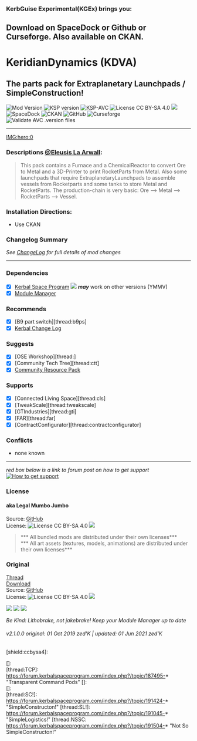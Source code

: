 <!-- Readme.md v1.1.0.0
KeridianDynamics (KDVA)
created: 01 Oct 19
updated: 01 Jun 2021 -->

### KerbGuise Experimental(KGEx) brings you:

## Download on SpaceDock or Github or Curseforge. Also available on CKAN. 

# KeridianDynamics (KDVA)
## The parts pack for Extraplanetary Launchpads / SimpleConstruction!
![Mod Version][shield:mod:latest] 
![KSP version][shield:ksp] ![KSP-AVC][shield:kspavc] ![License CC BY-SA 4.0][shield:license] ![][LOGO:ccbysa4]   
![SpaceDock][shield:spacedock] ![CKAN][shield:ckan] ![GitHub][shield:github] ![Curseforge][shield:curseforge]  
![Validate AVC .version files][shield:avcvalid]  
***
[IMG:hero:0]
### Descriptions [@Eleusis La Arwall][LINK:eleusis]: 
> This pack contains a Furnace and a ChemicalReactor to convert Ore to Metal and a 3D-Printer to print RocketParts from Metal. Also some launchpads that require ExtraplanetaryLaunchpads to assemble vessels from Rocketparts and some tanks to store Metal and RocketParts. The production-chain is very basic: Ore --> Metal --> RocketParts --> Vessel.

### Installation Directions:
- Use CKAN
### Changelog Summary
*See [ChangeLog][MOD:changelog] for full details of mod changes*
***
### Dependencies
- [x] [Kerbal Space Program][KSP:website] [![][shield:ksp]][KSP:website] ***may*** work on other versions (YMMV)
- [x] [Module Manager][thread:mm]  
### Recommends  
- [x] [B9 part switch][thread:b9ps]  
- [x] [Kerbal Change Log][thread:kcl]  
### Suggests
- [x] [OSE Workshop][thread:]  
- [x] [Community Tech Tree][thread:ctt]  
- [x] [Community Resource Pack][thread:crp] 
### Supports
- [x] [Connected Living Space][thread:cls]  
- [x] [TweakScale][thread:tweakscale]  
- [x] [GTIndustries][thread:gti]  
- [x] [FAR][thread:far]  
- [x] [ContractConfigurator][thread:contractconfigurator]  
### Conflicts
- none known
***
*red box below is a link to forum post on how to get support*  
[![How to get support][image:get-support]][thread:getsupport]

### License
#### aka Legal Mumbo Jumbo
Source: [GitHub][MOD:github:repo]  
License: ![License CC BY-SA 4.0][shield:license] ![][LOGO:ccbysa4]    

> *** All bundled mods are distributed under their own licenses***<br>
> *** All art assets (textures, models, animations) are distributed under their own licenses*** 
### Original
[Thread][MOD:original:thread]  
[Download][MOD:original:download]  
Source: [GitHub][MOD:original:source]  
License: ![License CC BY-SA 4.0][shield:license] ![][LOGO:ccbysa4]  
<!-- graphical links to downloads -->
[![][image:rel-github]][MOD:rel-github] [![][image:rel-spacedock]][MOD:rel-spacedock] [![][image:rel-curseforge]][MOD:rel-curseforge]  

*Be Kind: Lithobrake, not jakebrake! Keep your Module Manager up to date*

###### v2.1.0.0 original: 01 Oct 2019 zed'K | updated: 01 Jun 2021 zed'K

[MOD:license]:      https://github.com/zer0Kerbal/KeridianDynamics/blob/master/LICENSE
[MOD:contributing]: https://github.com/zer0Kerbal/KeridianDynamics/blob/master/.github/CONTRIBUTING.md
[MOD:issues]:       https://github.com/zer0Kerbal/KeridianDynamics/issues
[MOD:wiki]:         https://github.com/zer0Kerbal/KeridianDynamics/
[MOD:known]:        https://github.com/zer0Kerbal/KeridianDynamics/wiki/Known-Issues
[MOD:forum]:        https://forum.kerbalspaceprogram.com/index.php?/topic/192456-*
[MOD:github:repo]:  https://github.com/zer0Kerbal/KeridianDynamics/
[MOD:changelog]:    https://github.com/zer0Kerbal/KeridianDynamics/Changelog.cfg
<!--- original mod stuff -->

[MOD:original:source]: https://github.com/severedsolo/KeridianDynamics
[MOD:original:thread]: https://forum.kerbalspaceprogram.com/index.php?/topic/178641-*
[MOD:original:download]: https://github.com/severedsolo/KeridianDynamics/releases/latest

[KSP:website]: http://kerbalspaceprogram.com/


[LOGO:ccbysa4]: https://licensebuttons.net/l/by-sa/4.0/80x15.png
[LINK:ccbysa4]:   https://creativecommons.org/licenses/by-sa/4.0/legalcode	"CC BY-SA 4.0"
[shield:ccbysa4]:   



[MOD:rel-github]: https://github.com/zer0Kerbal/KeridianDynamics/releases/latest "GitHub"
[MOD:rel-spacedock]: http://spacedock.info/mod/1746
[MOD:rel-curseforge]: https://www.curseforge.com/kerbal/ksp-mods/KeridianDynamics
[MOD:rel-ckan]: http://forum.kerbalspaceprogram.com/index.php?/topic/90246-*

[image:rel-github]:       https://i.imgur.com/RE4Ppr9.png
[image:rel-spacedock]: https://i.imgur.com/m0a7tn2.png
[image:rel-curseforge]: https://i.postimg.cc/RZNyB5vP/Download-On-Curse.png
[image:get-support]:    https://i.postimg.cc/vHP6zmrw/image.png

[image:rel-ckan]:    https://i.postimg.cc/x8XSVg4R/sj507JC.png
[image:changelog]: https://i.postimg.cc/qM9p4V0C/changelog.png
[image:source]:      https://i.postimg.cc/tJ8GqW0H/source.png

[image:rel-github-sm]:      https://i.postimg.cc/1XXy5yfD/github.png
[image:rel-spacedock-sm]: https://i.postimg.cc/DZ22Hrhj/spacedock.png
[image:rel-curseforge-sm]: https://i.postimg.cc/ZRVTSWKT/UVVt0OP.png

[shield:mod:latest]: https://img.shields.io/github/v/release/zer0Kerbal/KeridianDynamics?include_prereleases?style=plastic
[shield:mod:date:pre]: https://img.shields.io/github/release-date-pre/zer0Kerbal/KeridianDynamics?label=Pre-Release%20Date&logo=github&logoColor=darkgreen&style=social
[shild:mod:date]: https://img.shields.io/github/release-date/zer0Kerbal/KeridianDynamics?logo=github&logoColor=darkgreen&style=social
[shield:mod]: https://img.shields.io/endpoint?url=https://raw.githubusercontent.com/zer0Kerbal/KeridianDynamics/master/json/mod.json
[shield:ksp]: https://img.shields.io/endpoint?url=https://raw.githubusercontent.com/zer0Kerbal/KeridianDynamics/master/json/ksp.json
[shield:license]: https://img.shields.io/endpoint?url=https://raw.githubusercontent.com/zer0Kerbal/KeridianDynamics/master/json/license.json
[shield:kspavc]:     https://img.shields.io/badge/KSP-AVC--supported-brightgreen.svg?style=plastic
[shield:spacedock]:  https://img.shields.io/badge/SpaceDock-listed-blue.svg?style=plastic
[shield:ckan]:       https://img.shields.io/badge/CKAN-Indexed-blue.svg?style=plastic
[shield:github]:     https://img.shields.io/badge/Github-Indexed-blue.svg?style=plastic&logo=github
[shield:curseforge]: https://img.shields.io/badge/CurseForge-listed-blue.svg?style=plastic
[shield:avcvalid]:    https://github.com/zer0Kerbal/KeridianDynamics/workflows/Validate%20AVC%20.version%20files/badge.svg

<!-- zer0Kerbal mods -->
[thread:ODFC]: https://forum.kerbalspaceprogram.com/index.php?/topic/187625-* "On Demand Fuel Cells"
[]:  
[thread:TCP]:  https://forum.kerbalspaceprogram.com/index.php?/topic/187495-* "Transparent Command Pods"
[]:  
[]:  
[thread:SC!]:  https://forum.kerbalspaceprogram.com/index.php?/topic/191424-* "SimpleConstructon!"
[thread:SL!]:  https://forum.kerbalspaceprogram.com/index.php?/topic/191045-* "SimpleLogistics!"
[thread:NSSC:  https://forum.kerbalspaceprogram.com/index.php?/topic/191504-* "Not So SimpleConstructon!"  

[thread:mm]:  http://forum.kerbalspaceprogram.com/index.php?/topic/50533-* "Module Manager"
[thread:sr]:  https://forum.kerbalspaceprogram.com/index.php?/topic/179306-* "StageRecovery"
[thread:kcl]: https://forum.kerbalspaceprogram.com/index.php?/topic/179207-* "Kerbal Change Log"
[thread:twk]: https://forum.kerbalspaceprogram.com/index.php?/topic/179030-* "TweakScale"
[thread:crp]: http://forum.kerbalspaceprogram.com/index.php?/topic/83007-* "Community Resource Pack"

[thread:kct]: https://forum.kerbalspaceprogram.com/index.php?/topic/182877-* "Kerbal Construction Time"
[thread:mc]: https://forum.kerbalspaceprogram.com/index.php?/topic/178484-* "Magicore"




[thread:getsupport]: https://forum.kerbalspaceprogram.com/index.php?/topic/83212-*

[LINK:eleusis]:    https://forum.kerbalspaceprogram.com/index.php?/profile/116286-eleusis-la-arwall/
[LINK:zer0Kerbal]:     https://forum.kerbalspaceprogram.com/index.php?/profile/190933-zer0kerbal/

[IMG:hero:0]: https://i.imgur.com/WLHvoo8.png
[IMG:hero:1]: https://i.imgur.com/fn0gqpZ.jpg
[IMG:hero:2]: https://i.imgur.com/fn0gqpZ.jpg

<!--
this file: GPLv2
zer0Kerbal-->
